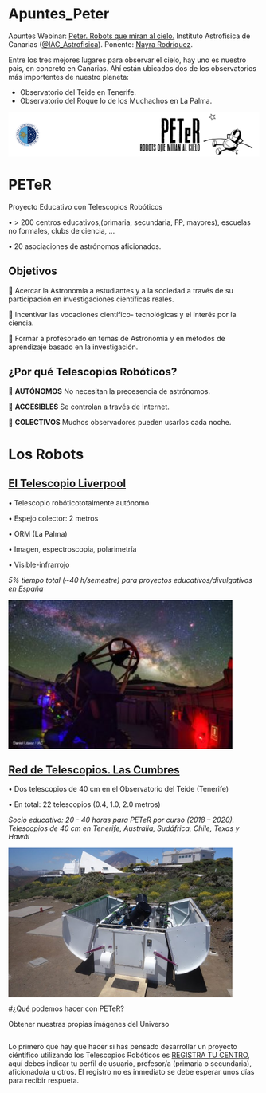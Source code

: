 # Apuntes_Peter
Apuntes Webinar: [Peter. Robots que miran al cielo.](https://www.iac.es/peter/) Instituto Astrofisica de Canarias ([@IAC_Astrofisica](https://twitter.com/IAC_Astrofisica)). Ponente: [Nayra Rodríquez](https://www.iac.es/peter/profile/nayra/).

Entre los tres mejores lugares para observar el cielo, hay uno es nuestro pais, en concreto en Canarias. Ahí están ubicados dos de los observatorios más importentes de nuestro planeta:
- Observatorio del Teide en Tenerife.
- Observatorio del Roque lo de los Muchachos en La Palma.

<img src="Imagenes/logo-horizontal-b.png" width="800" align="center">

# PETeR

Proyecto Educativo con Telescopios Robóticos

• > 200 centros educativos,(primaria, secundaria, FP, mayores), escuelas no formales, clubs de ciencia, ...

• 20 asociaciones de astrónomos aficionados.

## Objetivos

 Acercar la Astronomía a estudiantes y a la sociedad a través de su participación en investigaciones científicas reales.

 Incentivar las vocaciones científico- tecnológicas y el interés por la ciencia.

 Formar a profesorado en temas de Astronomía y en métodos de aprendizaje basado en la investigación.

## ¿Por qué Telescopios Robóticos?

 **AUTÓNOMOS** No necesitan la precesencia de astrónomos.

 **ACCESIBLES** Se controlan a través de Internet.

 **COLECTIVOS** Muchos observadores pueden usarlos cada noche.

# Los Robots

## [El Telescopio Liverpool](https://www.iac.es/peter/telescopios/el-telescopio-liverpool/)

• Telescopio robóticototalmente autónomo

• Espejo colector: 2 metros

• ORM (La Palma)

• Imagen, espectroscopia, polarimetría

• Visible-infrarrojo

*5% tiempo total (~40 h/semestre) para proyectos educativos/divulgativos en España*

<img src="Imagenes/liverpool-dlopez_LT_faceb-slide-3-300x200.jpg" width="450" align="center">

## [Red de Telescopios. Las Cumbres](https://www.iac.es/peter/telescopios/observatorio-las-cumbres/)

• Dos telescopios de 40 cm en el Observatorio del Teide (Tenerife)

• En total: 22 telescopios (0.4, 1.0, 2.0 metros)

*Socio educativo: 20 - 40 horas para PETeR por curso (2018 – 2020). Telescopios de 40 cm en Tenerife, Australia, Sudáfrica, Chile, Texas y Hawái*

<img src="Imagenes/LCO_Tenerife-768x512.jpg" width="450" align="center">


#¿Qué podemos hacer con PETeR?


Obtener nuestras propias imágenes del Universo

|    |   |      | 
|----------|-----------|---------------|



Lo primero que hay que hacer si has pensado desarrollar un proyecto ciéntifico utilizando los Telescopios Robóticos es [REGISTRA TU CENTRO](https://www.iac.es/peter/registra-tu-centro/), aquí debes indicar tu perfil de usuario, profesor/a (primaria o secundaria), aficionado/a u otros. El registro no es inmediato se debe esperar unos días para recibir respueta.








